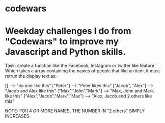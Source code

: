 # codewars
# Weekday challenges I do from "Codewars" to improve my Javascript and Python skills.

Task:
create a function like the Facebook, Instagram or twitter like feature. Which takes a array containing the names of people that like an item, it must retrun the display text as:

[] --> "no one like this"
["Peter"] --> "Peter likes this"
["Jacob", "Alex"] --> "Jacob and Alex like this"
["Max","John","Mark"] --> "Max, John and Mark like this"
["Alex","Jacob","Mark","Max"] --> "Alex, Jacob and 2 others like this"

NOTE: FOR 4 OR MORE NAMES, THE NUMBER IN "2 others" SIMPLY INCREASES
